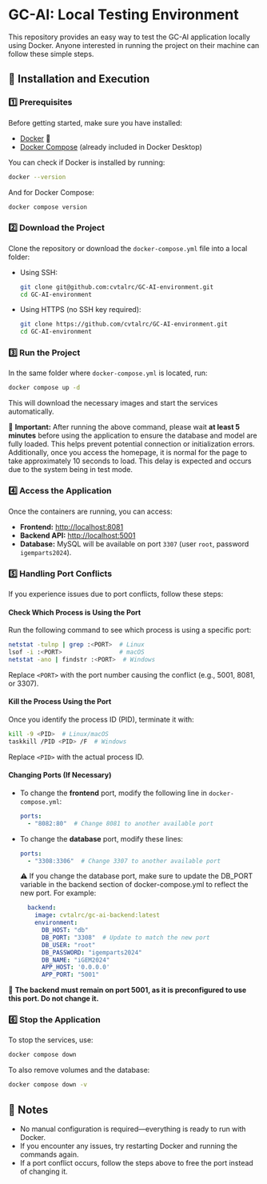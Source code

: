 # GC-AI: Local Testing Environment

This repository provides an easy way to test the GC-AI application locally using Docker. Anyone interested in running the project on their machine can follow these simple steps.

## 🚀 Installation and Execution

### 1️⃣ **Prerequisites**
Before getting started, make sure you have installed:
- [Docker](https://www.docker.com/get-started) 🐳
- [Docker Compose](https://docs.docker.com/compose/install/) (already included in Docker Desktop)

You can check if Docker is installed by running:
```sh
docker --version
```
And for Docker Compose:
```sh
docker compose version
```

### 2️⃣ **Download the Project**
Clone the repository or download the `docker-compose.yml` file into a local folder:

- Using SSH:
  ```sh
  git clone git@github.com:cvtalrc/GC-AI-environment.git
  cd GC-AI-environment
  ```
  
- Using HTTPS (no SSH key required):
  ```sh
  git clone https://github.com/cvtalrc/GC-AI-environment.git
  cd GC-AI-environment

  ```

### 3️⃣ **Run the Project**
In the same folder where `docker-compose.yml` is located, run:
```sh
docker compose up -d
```
This will download the necessary images and start the services automatically.

🚨 **Important:** After running the above command, please wait **at least 5 minutes** before using the application to ensure the database and model are fully loaded. This helps prevent potential connection or initialization errors. Additionally, once you access the homepage, it is normal for the page to take approximately 10 seconds to load. This delay is expected and occurs due to the system being in test mode.

### 4️⃣ **Access the Application**
Once the containers are running, you can access:
- **Frontend:** [http://localhost:8081](http://localhost:8081)
- **Backend API:** [http://localhost:5001](http://localhost:5001)
- **Database:** MySQL will be available on port `3307` (user `root`, password `igemparts2024`).

### 5️⃣ **Handling Port Conflicts**
If you experience issues due to port conflicts, follow these steps:

#### Check Which Process is Using the Port
Run the following command to see which process is using a specific port:
```sh
netstat -tulnp | grep :<PORT>  # Linux
lsof -i :<PORT>                # macOS
netstat -ano | findstr :<PORT>  # Windows
```
Replace `<PORT>` with the port number causing the conflict (e.g., 5001, 8081, or 3307).

#### Kill the Process Using the Port
Once you identify the process ID (PID), terminate it with:
```sh
kill -9 <PID>  # Linux/macOS
taskkill /PID <PID> /F  # Windows
```
Replace `<PID>` with the actual process ID.

#### Changing Ports (If Necessary)
- To change the **frontend** port, modify the following line in `docker-compose.yml`:
  ```yaml
  ports:
    - "8082:80"  # Change 8081 to another available port
  ```

- To change the **database** port, modify these lines:
  ```yaml
  ports:
    - "3308:3306"  # Change 3307 to another available port
  ```
   ⚠️ If you change the database port, make sure to update the DB_PORT variable in the backend section of docker-compose.yml to reflect the new port. For example:
    ```yaml
      backend:
        image: cvtalrc/gc-ai-backend:latest
        environment:
          DB_HOST: "db"
          DB_PORT: "3308"  # Update to match the new port
          DB_USER: "root"
          DB_PASSWORD: "igemparts2024"
          DB_NAME: "iGEM2024"
          APP_HOST: '0.0.0.0'
          APP_PORT: "5001"
    ```

🚨 **The backend must remain on port 5001, as it is preconfigured to use this port. Do not change it.**

### 6️⃣ **Stop the Application**
To stop the services, use:
```sh
docker compose down
```
To also remove volumes and the database:
```sh
docker compose down -v
```

## 📌 Notes
- No manual configuration is required—everything is ready to run with Docker.
- If you encounter any issues, try restarting Docker and running the commands again.
- If a port conflict occurs, follow the steps above to free the port instead of changing it.

